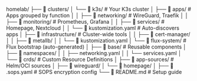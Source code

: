homelab/
├── 📁 clusters/
│   └── 📁 k3s/                # Your K3s cluster
│       ├── 📁 apps/                # Apps grouped by function
│       │   ├── 📁 networking/      # WireGuard, Traefik
│       │   ├── 📁 monitoring/      # Prometheus, Grafana
│       │   ├── 📁 services/        # Homepage, Nextcloud
│       │   └── 📁 kustomization.yaml  # Auto-discovers apps
│       ├── 📁 infrastructure/      # Cluster-wide tools
│       │   ├── 📁 cert-manager/
│       │   ├── 📁 metallb/
│       │   └── 📁 kustomization.yaml
│       └── 📁 flux-system/         # Flux bootstrap (auto-generated)
│
├── 📁 base/                        # Reusable components
│   ├── 📁 namespaces/
│   │   ├── networking.yaml
│   │   └── services.yaml
│   └── 📁 crds/                    # Custom Resource Definitions
│
├── 📁 app-sources/                 # Helm/OCI sources
│   ├── 📁 wireguard/
│   └── 📁 homepage/
│
├── 📄 .sops.yaml                   # SOPS encryption config
└── 📄 README.md                    # Setup guide
